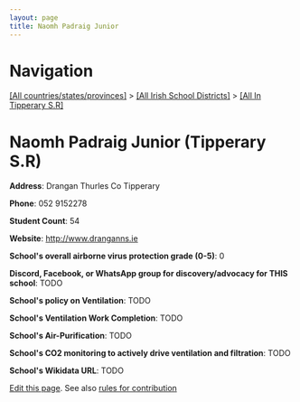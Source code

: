 ```yaml
---
layout: page
title: Naomh Padraig Junior
---
```

# Navigation

[[All countries/states/provinces]](../../..) > [[All Irish School Districts]](../..) > [[All In Tipperary S.R]](..)

# Naomh Padraig Junior (Tipperary S.R)

**Address**: Drangan Thurles Co Tipperary

**Phone**: 052 9152278

**Student Count**: 54

**Website**: <http://www.dranganns.ie>

**School's overall airborne virus protection grade (0-5)**: 0

**Discord, Facebook, or WhatsApp group for discovery/advocacy for THIS school**: TODO

**School's policy on Ventilation**: TODO

**School's Ventilation Work Completion**: TODO

**School's Air-Purification**: TODO

**School's CO2 monitoring to actively drive ventilation and filtration**: TODO

**School's Wikidata URL**: TODO


[Edit this page](https://github.com/ventilate-schools/Ireland/edit/main/./Tipperary_S.R/Naomh_Padraig_Junior.md). See also [rules for contribution](../../../contribution-rules/)